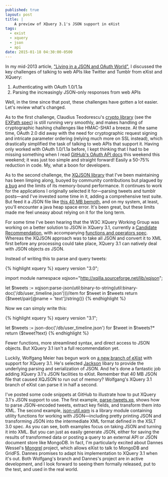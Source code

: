 ```yaml
---
published: true
layout: post
title: | 
    A preview of XQuery 3.1's JSON support in eXist
tags: 
  - exist
  - xquery
  - json
  - api
date: 2015-01-18 04:30:00-0500
---
```


In my mid-2013 article, ["Living in a JSON and OAuth World"](http://joewiz.org/2013/07/04/living-in-an-oauth-json-world/), I discussed the key challenges of talking to web APIs like Twitter and Tumblr from eXist and XQuery:

1. Authenticating with OAuth 1.0/1.1a
1. Parsing the increasingly JSON-only responses from web APIs

Well, in the time since that post, these challenges have gotten a lot easier. Let's review what's changed.

As to the first challenge, Claudius Teodorescu's [crypto library](http://exist-db.org/exist/apps/public-repo/packages/expath-crypto-exist-lib.html) (see the [EXPath spec](http://expath.org/spec/crypto)) is still running very smoothly, and makes handling of cryptographic hashing challenges like HMAC-SHA1 a breeze.  At the same time, OAuth 2.0 did away with the need for cryptographic request signing and intricate parameter ordering (relying much more on SSL instead), which drastically simplified the task of talking to web APIs that support it.  Having only worked with OAuth 1.0/1.1a before, I kept thinking that I had to be missing something when I read [GitHub's OAuth API docs](https://developer.github.com/v3/oauth/) this weekend this weekend; it was just too simple and straight forward!  Easily a 50-75% reduction in code. My, what a boon for developers.

As to the second challenge, the [XQJSON library](https://github.com/joewiz/xqjson) that I've been maintaining has been limping along, buoyed by community contributions but plagued by [a bug](https://github.com/joewiz/xqjson/issues/14) and the limits of its memory-bound performance.  It continues to work for the applications I originally selected it for—parsing tweets and tumblr posts—and I've invested some time in it, adding a comprehensive test suite.  But feed it a JSON file like [this 40 MB bemoth](https://github.com/textcreationpartnership/Texts/blob/master/TCP.json), and on my system, at least, you'll encounter a java heap space error.  It's been great, but these limits made me feel uneasy about relying on it for the long term.

For some time I've been hearing that the W3C XQuery Working Group was working on a better solution to JSON in XQuery 3.1, currently a [Candidate Recommendation](http://www.w3.org/TR/2014/CR-xquery-31-20141218/), with accompanying [functions and operators spec](http://www.w3.org/TR/xpath-functions-31/).  Whereas the XQJSON approach was to take all JSON and convert it to XML first before any processing could take place, XQuery 3.1 can natively deal with JSON objects *as* JSON.

Instead of writing this to parse and query tweets:

{% highlight xquery %}
xquery version "3.0";

import module namespace xqjson="http://xqilla.sourceforge.net/lib/xqjson";

let $tweets := xqjson:parse-json(util:binary-to-string(util:binary-doc('/db/user_timeline.json')))/item
for $tweet in $tweets
return
    <tweet-text>{$tweet/pair[@name = 'text']/string()}</tweet-text>
{% endhighlight %}

Now we can simply write this:

{% highlight xquery %}
xquery version "3.1";

let $tweets := json-doc('/db/user_timeline.json')
for $tweet in $tweets?*
return
    <tweet-text>{$tweet?text}</tweet-text>
{% endhighlight %}

Fewer functions, more streamlined syntax, and direct access to JSON objects.  But XQuery 3.1 isn't a full recommendation yet.  

Luckily, Wolfgang Meier has begun work on [a new branch of eXist](https://github.com/wolfgangmm/exist/commits/arrays) with support for XQuery 3.1.  He's selected [Jackson](http://jackson.codehaus.org/) libary to provide the underlying parsing and serialization of JSON.  And he's done a fantastic job adding XQuery 3.1's JSON facilities to eXist.  Remember that 40 MB JSON file that caused XQJSON to run out of memory?  Wolfgang's XQuery 3.1 branch of eXist can parse it in half a second.

I've posted some code snippets at GitHub to illustrate how to put XQuery 3.1's JSON support to use.  The first example, [parse-tweets.xq](https://gist.github.com/joewiz/048489ac436966b17b40), shows how to parse JSON-encoded tweets, extract key fields, and transform them into XML.  The second example, [json-util.xqm](https://gist.github.com/joewiz/d986da715facaad633db) is a library module containing utility functions for working with JSON—including pretty printing JSON and transforming JSON into the intermediate XML format defined in the XSLT 3.0 spec.  As you can see, both examples focus on taking JSON and turning it into XML.  But you can just as easily generate JSON, either for saving the results of transformed data or posting a query to an external API or JSON document store like MongoDB.  In fact, I'm particularly excited about Dannes Wessel's [Mongrel](https://github.com/dizzzz/Mongrel) project, which allows eXist to talk to MongoDB and GridFS.  Dannes promises to adapt his implementation to XQuery 3.1 when it's out.  Both Wolfgang's branch and Dannes's project are in active development, and I look forward to seeing them formally released, put to the test, and used in the real world.